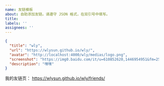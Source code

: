 ```yaml
---
name: 友链模板
about: 自助添加友链。请遵守 JSON 格式，在双引号中填写。
title:
labels: ''
assignees: ''
---
```


<!-- 请在双引号中填写 -->

```json
{
  "title": "wly",
  "url": "https://wlysun.github.io/wly/",
  "avatar": "http://localhost:4000/wly/medias/logo.png",
  "screenshot": "https://img0.baidu.com/it/u=610852620,1446954951&fm=253&fmt=auto&app=138&f=JPEG?w=889&h=500",
  "description": "嘿嘿"
}
```

我的友链页： https://wlysun.github.io/wly/friends/

<!--
如果您使用 issue 作为友链源，请附上 issue 仓库链接，否则请直接添加 https://yuang01.github.io/ 到您的友链中。
-->
